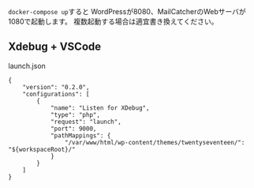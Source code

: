 `docker-compose up`すると WordPressが8080、MailCatcherのWebサーバが1080で起動します。
複数起動する場合は適宜書き換えてください。

## Xdebug + VSCode
launch.json
```
{
    "version": "0.2.0",
    "configurations": [
        {
            "name": "Listen for XDebug",
            "type": "php",
            "request": "launch",
            "port": 9000,
            "pathMappings": {
                "/var/www/html/wp-content/themes/twentyseventeen/": "${workspaceRoot}/"
            }
        }
    ]
}
```